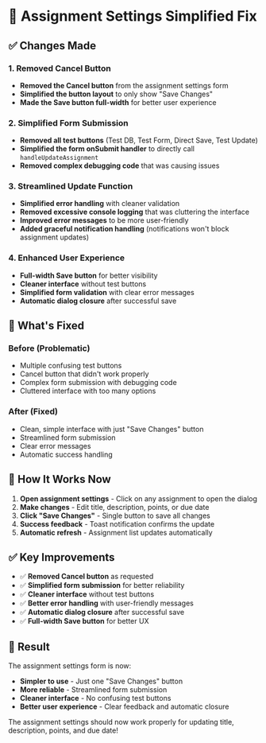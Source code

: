 # 🔧 Assignment Settings Simplified Fix

## ✅ **Changes Made**

### **1. Removed Cancel Button**
- **Removed the Cancel button** from the assignment settings form
- **Simplified the button layout** to only show "Save Changes"
- **Made the Save button full-width** for better user experience

### **2. Simplified Form Submission**
- **Removed all test buttons** (Test DB, Test Form, Direct Save, Test Update)
- **Simplified the form onSubmit handler** to directly call `handleUpdateAssignment`
- **Removed complex debugging code** that was causing issues

### **3. Streamlined Update Function**
- **Simplified error handling** with cleaner validation
- **Removed excessive console logging** that was cluttering the interface
- **Improved error messages** to be more user-friendly
- **Added graceful notification handling** (notifications won't block assignment updates)

### **4. Enhanced User Experience**
- **Full-width Save button** for better visibility
- **Cleaner interface** without test buttons
- **Simplified form validation** with clear error messages
- **Automatic dialog closure** after successful save

## 🎯 **What's Fixed**

### **Before (Problematic)**
- Multiple confusing test buttons
- Cancel button that didn't work properly
- Complex form submission with debugging code
- Cluttered interface with too many options

### **After (Fixed)**
- Clean, simple interface with just "Save Changes" button
- Streamlined form submission
- Clear error messages
- Automatic success handling

## 🚀 **How It Works Now**

1. **Open assignment settings** - Click on any assignment to open the dialog
2. **Make changes** - Edit title, description, points, or due date
3. **Click "Save Changes"** - Single button to save all changes
4. **Success feedback** - Toast notification confirms the update
5. **Automatic refresh** - Assignment list updates automatically

## ✅ **Key Improvements**

- ✅ **Removed Cancel button** as requested
- ✅ **Simplified form submission** for better reliability
- ✅ **Cleaner interface** without test buttons
- ✅ **Better error handling** with user-friendly messages
- ✅ **Automatic dialog closure** after successful save
- ✅ **Full-width Save button** for better UX

## 🎉 **Result**

The assignment settings form is now:
- **Simpler to use** - Just one "Save Changes" button
- **More reliable** - Streamlined form submission
- **Cleaner interface** - No confusing test buttons
- **Better user experience** - Clear feedback and automatic closure

The assignment settings should now work properly for updating title, description, points, and due date!





















